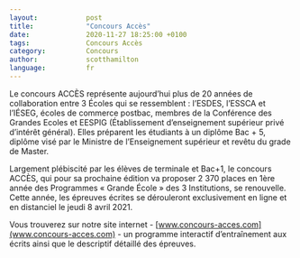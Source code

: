 ```yaml
---
layout:            post
title:             "Concours Accès"
date:              2020-11-27 18:25:00 +0100
tags:              Concours Accès
category:          Concours
author:            scotthamilton
language:          fr
---
```


Le concours ACCÈS représente aujourd’hui plus de 20 années de collaboration entre 3 Écoles qui se ressemblent : l’ESDES, l’ESSCA et l’IÉSEG, écoles de commerce postbac, membres de la Conférence des Grandes Ecoles et EESPIG (Établissement d’enseignement supérieur privé d’intérêt général). Elles préparent les étudiants à un diplôme Bac + 5, diplôme visé par le Ministre de l’Enseignement supérieur et revêtu du grade de Master.



Largement plébiscité par les élèves de terminale et Bac+1, le concours ACCÈS, qui pour sa prochaine édition va proposer 2 370 places en 1ère année des Programmes « Grande École » des 3 Institutions, se renouvelle. Cette année, les épreuves écrites se dérouleront exclusivement en ligne et en distanciel le jeudi 8 avril 2021.



Vous trouverez sur notre site internet - [www.concours-acces.com](www.concours-acces.com) - un programme interactif d’entraînement aux écrits ainsi que le descriptif détaillé des épreuves.
